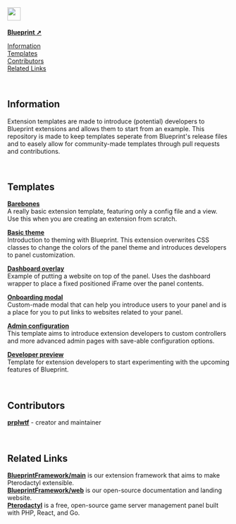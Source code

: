 <h2><img src="https://github.com/BlueprintFramework/templates/assets/103201875/04495368-94ac-4fe6-8f06-430a5731480e" style="height:30px;padding-right:1px"></img></h2>

[**Blueprint ➚**](https://github.com/BlueprintFramework/main)

[Information](#information)\
[Templates](#templates)\
[Contributors](#contributors)\
[Related Links](#related-links)

<br/>

## Information
Extension templates are made to introduce (potential) developers to Blueprint extensions and allows them to start from an example.
This repository is made to keep templates seperate from Blueprint's release files and to easely allow for community-made templates through pull requests and contributions.

<br/>

## Templates
**[Barebones](https://github.com/BlueprintFramework/templates/tree/main/0)**\
A really basic extension template, featuring only a config file and a view.
Use this when you are creating an extension from scratch.

**[Basic theme](https://github.com/BlueprintFramework/templates/tree/main/1)**\
Introduction to theming with Blueprint.
This extension overwrites CSS classes to change the colors of the panel theme and introduces developers to panel customization.

**[Dashboard overlay](https://github.com/BlueprintFramework/templates/tree/main/2)**\
Example of putting a website on top of the panel.
Uses the dashboard wrapper to place a fixed positioned iFrame over the panel contents.

**[Onboarding modal](https://github.com/BlueprintFramework/templates/tree/main/3)**\
Custom-made modal that can help you introduce users to your panel and is a place for you to put links to websites related to your panel.

**[Admin configuration](https://github.com/BlueprintFramework/templates/tree/main/4)**\
This template aims to introduce extension developers to custom controllers and more advanced admin pages with save-able configuration options.

**[Developer preview](https://github.com/BlueprintFramework/templates/tree/main/5)**\
Template for extension developers to start experimenting with the upcoming features of Blueprint.

<br/>

## Contributors
[**prplwtf**](https://github.com/prplwtf) - creator and maintainer

<br/>

## Related Links
[**BlueprintFramework/main**](https://github.com/BlueprintFramework/main) is our extension framework that aims to make Pterodactyl extensible.\
[**BlueprintFramework/web**](https://github.com/BlueprintFramework/web) is our open-source documentation and landing website.\
[**Pterodactyl**](https://pterodactyl.io/) is a free, open-source game server management panel built with PHP, React, and Go.

